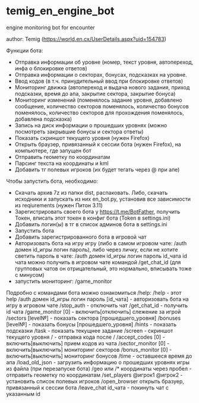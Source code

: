 # temig_en_engine_bot
engine monitoring bot for encounter

author: Temig (https://world.en.cx/UserDetails.aspx?uid=154783)


Функции бота:
- Отправка информации об уровне (номер, текст уровня,  автопереход, инфа о блокировке ответов)
- Отправка информации о секторах, бонусах, подсказках на уровне.
- Ввод кодов (в т.ч. принудительный ввод при блокировке ответов)
- Мониторинг движка (автопереход и выдача нового задания, приход подсказки, время до апа, закрытие сектора, закрытие бонуса)
- Мониторинг изменений (поменялось задание уровня,  добавлено сообщение, количество секторов поменялось,  количество бонусов поменялось, количество секторов для прохождения поменялось, добавлена подсказка)
- Запись на диск информации о прошедших уровнях (можно посмотреть закрывшие бонусы и сектора ответы)
- Показать скриншот текущего уровня (нужен Firefox)
- Открыть браузер, привязанный к сессии бота (нужен Firefox), на компьютере, где запущен бот
- Отправить геометку по координатам
- Парсинг текста на координаты и kml
- Добавить тг полевых игроков (их будет тегать через @ при апе)

Чтобы запустить бота, необходимо:
- Скачать архив 7z из папки dist, распаковать. Либо, скачать исходники и запускать из них en_bot.py, установив все зависимости из reqiurements (нужен Питон 3.11)
- Зарегистрировать своего бота у https://t.me/BotFather, получить Токен, вписать этот токен в конфиг бота (Token в settings.ini)
- Добавить логин(ы) в тг в список админов бота в settings.ini
- Запустить бота
- Добавить зарегистрированного бота в игровой чат
- Авторизовать бота на игру игру (либо в самом игровом чате:
/auth домен id_игры логин пароль), 
либо через личку, если не хотите светить пароль в чате: 
/auth домен id_игры логин пароль id_чата
id чата можно получить в игровом чате командой /get_chat_id (для групповых чатов он отрицательный, это нормально, вписывать тоже с минусом)
- запустить мониторинг: /game_monitor

Подробно с командами бота можно ознакомиться /help:
/help - этот help
/auth домен id_игры логин пароль [id_чата] - авторизовать бота на игру в игровом чате
/stop_auth - отключить чат
/get_chat_id - получить id чата
/game_monitor [0] - включить\[отключить] слежение за игрой
/sectors [level№] - показать сектора [прошедшего_уровня]
/bonuses [level№] - показать бонусы [прошедшего_уровня]
/hints - показать подсказки
/task - показать текущнее задание
/screen - скриншот текущего уровня
/ - отправка кода после /
/accept_codes [0] - включить\[выключить] прием кодов из чата
/sector_monitor [0] - включить\[выключить] мониторинг секторов
/bonus_monitor [0] - включить\[выключить] мониторинг бонусов
/time - оставшееся время до апа
/load_old_json - загрузить информацию о прошедших уровнях игры из файла (при перезапуске бота)
/geo или /* координаты через пробел - отправить геометку по координатам 
/set_players @игрок1 @игрок2 - установить список полевых игроков
/open_browser открыть бразуер, привязанный к сессии бота
/leave_chat id_чата - покинуть чат с указанным id
